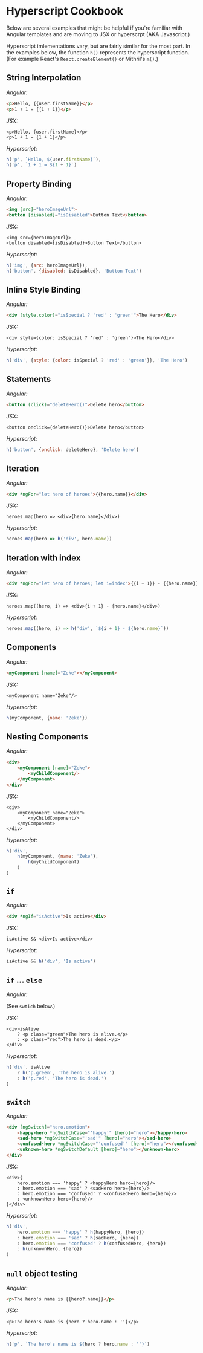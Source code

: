 # Hyperscript Cookbook

Below are several examples that might be helpful if you're familiar with Angular templates and are moving to JSX or hyperscrpt (AKA Javascript.)

Hyperscript imlementations vary, but are fairly similar for the most part. In the examples below, the function `h()` represents the hyperscript function. (For example React's `React.createElement()` or Mithril's `m()`.)

## String Interpolation

*Angular:*

```html
<p>Hello, {{user.firstName}}</p>
<p>1 + 1 = {{1 + 1}}</p>
```

*JSX:*

```
<p>Hello, {user.firstName}</p>
<p>1 + 1 = {1 + 1}</p>
```

*Hyperscript:*

```javascript
h('p', `Hello, ${user.firstName}`),
h('p', `1 + 1 = ${1 + 1}`)
```

## Property Binding

*Angular:*

```html
<img [src]="heroImageUrl">
<button [disabled]="isDisabled">Button Text</button>
```

*JSX:*

```
<img src={heroImageUrl}>
<button disabled={isDisabled}>Button Text</button>
```

*Hyperscript:*

```javascript
h('img', {src: heroImageUrl}),
h('button', {disabled: isDisabled}, 'Button Text')
```

## Inline Style Binding

*Angular:*

```html
<div [style.color]="isSpecial ? 'red' : 'green'">The Hero</div>
```

*JSX:*

```
<div style={color: isSpecial ? 'red' : 'green'}>The Hero</div>
```

*Hyperscript:*

```javascript
h('div', {style: {color: isSpecial ? 'red' : 'green'}}, 'The Hero')
```

## Statements

*Angular:*

```html
<button (click)="deleteHero()">Delete hero</button>
```

*JSX:*

```
<button onclick={deleteHero()}>Delete hero</button>
```

*Hyperscript:*

```javascript
h('button', {onclick: deleteHero}, 'Delete hero')
```

## Iteration

*Angular:*

```html
<div *ngFor="let hero of heroes">{{hero.name}}</div>
```

*JSX:*

```
heroes.map(hero => <div>{hero.name}</div>)
```

*Hyperscript:*

```javascript
heroes.map(hero => h('div', hero.name))
```

## Iteration with index

*Angular:*

```html
<div *ngFor="let hero of heroes; let i=index">{{i + 1}} - {{hero.name}}</div>
```

*JSX:*

```
heroes.map((hero, i) => <div>{i + 1} - {hero.name}</div>)
```

*Hyperscript:*

```javascript
heroes.map((hero, i) => h('div', `${i + 1} - ${hero.name}`))
```

## Components

*Angular:*

```html
<myComponent [name]="Zeke"></myComponent>
```

*JSX:*

```
<myComponent name="Zeke"/>
```

*Hyperscript:*

```javascript
h(myComponent, {name: 'Zeke'})
```

## Nesting Components

*Angular:*

```html
<div>
    <myComponent [name]="Zeke">
        <myChildComponent/>
    </myComponent>
</div>
```

*JSX:*

```
<div>
    <myComponent name="Zeke">
        <myChildComponent/>
    </myComponent>
</div>
```

*Hyperscript:*

```javascript
h('div',
    h(myComponent, {name: 'Zeke'},
        h(myChildComponent)
    )
)
```

## `if`

*Angular:*

```html
<div *ngIf="isActive">Is active</div>
```

*JSX:*

```
isActive && <div>Is active</div>
```

*Hyperscript:*

```javascript
isActive && h('div', 'Is active')
```

## `if` ... `else`

*Angular:*

(See `swtich` below.)

*JSX:*

```
<div>isAlive
    ? <p class="green">The hero is alive.</p>
    : <p class="red">The hero is dead.</p>
</div>
```

*Hyperscript:*

```javascript
h('div', isAlive
    ? h('p.green', 'The hero is alive.')
    : h('p.red', 'The hero is dead.')
)
```

## `switch`

*Angular:*

```html
<div [ngSwitch]="hero.emotion">
    <happy-hero *ngSwitchCase="'happy'" [hero]="hero"></happy-hero>
    <sad-hero *ngSwitchCase="'sad'" [hero]="hero"></sad-hero>
    <confused-hero *ngSwitchCase="'confused'" [hero]="hero"></confused-hero>
    <unknown-hero *ngSwitchDefault [hero]="hero"></unknown-hero>
</div>
```

*JSX:*

```
<div>{
    hero.emotion === 'happy' ? <happyHero hero={hero}/>
    : hero.emotion === 'sad' ? <sadHero hero={hero}/>
    : hero.emotion === 'confused' ? <confusedHero hero={hero}/>
    : <unknownHero hero={hero}/>
}</div>
```

*Hyperscript:*

```javascript
h('div',
    hero.emotion === 'happy' ? h(happyHero, {hero})
    : hero.emotion === 'sad' ? h(sadHero, {hero})
    : hero.emotion === 'confused' ? h(confusedHero, {hero})
    : h(unknownHero, {hero})
)
```

## `null` object testing

*Angular:*

```html
<p>The hero's name is {{hero?.name}}</p>
```

*JSX:*

```
<p>The hero's name is {hero ? hero.name : ''}</p>
```

*Hyperscript:*

```javascript
h('p', `The hero's name is ${hero ? hero.name : ''}`)
```
